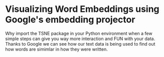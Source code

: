 # Visualizing Word Embeddings using Google's embedding projector
Why import the TSNE package in your Python environment when a few simple steps can give you way more interaction and FUN with your data. Thanks to Google we can see how our text data is being used to find out how words are simimlar in how they were written. 
